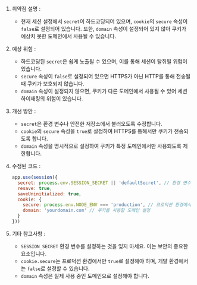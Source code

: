 1. 취약점 설명 :
   - 현재 세션 설정에서 `secret`이 하드코딩되어 있으며, `cookie`의 `secure` 속성이 `false`로 설정되어 있습니다. 또한, `domain` 속성이 설정되어 있지 않아 쿠키가 예상치 못한 도메인에서 사용될 수 있습니다.

2. 예상 위험 :
   - 하드코딩된 `secret`은 쉽게 노출될 수 있으며, 이를 통해 세션이 탈취될 위험이 있습니다.
   - `secure` 속성이 `false`로 설정되어 있으면 HTTPS가 아닌 HTTP를 통해 전송될 때 쿠키가 보호되지 않습니다.
   - `domain` 속성이 설정되지 않으면, 쿠키가 다른 도메인에서 사용될 수 있어 세션 하이재킹의 위험이 있습니다.

3. 개선 방안 :
   - `secret`은 환경 변수나 안전한 저장소에서 불러오도록 수정합니다.
   - `cookie`의 `secure` 속성을 `true`로 설정하여 HTTPS를 통해서만 쿠키가 전송되도록 합니다.
   - `domain` 속성을 명시적으로 설정하여 쿠키가 특정 도메인에서만 사용되도록 제한합니다.

4. 수정된 코드 :
   ```javascript
   app.use(session({
     secret: process.env.SESSION_SECRET || 'defaultSecret', // 환경 변수 사용
     resave: true,
     saveUninitialized: true,
     cookie: { 
       secure: process.env.NODE_ENV === 'production', // 프로덕션 환경에서만 secure 설정
       domain: 'yourdomain.com' // 쿠키를 사용할 도메인 설정
     }
   }))
   ```

5. 기타 참고사항 :
   - `SESSION_SECRET` 환경 변수를 설정하는 것을 잊지 마세요. 이는 보안의 중요한 요소입니다.
   - `cookie.secure`는 프로덕션 환경에서만 `true`로 설정해야 하며, 개발 환경에서는 `false`로 설정할 수 있습니다.
   - `domain` 속성은 실제 사용 중인 도메인으로 설정해야 합니다.